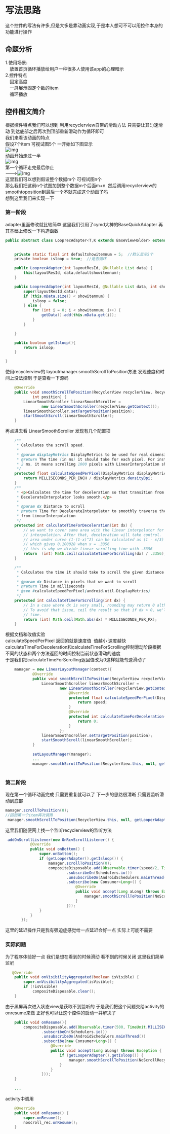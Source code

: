 # 写法思路
这个控件的写法有许多,但是大多是靠动画实现,于是本人想可不可以用控件本身的功能进行操作
## 命题分析

1.使用场景:<br />
&emsp;放置首页循环播放给用户一种很多人使用该app的心理暗示<br />
2.控件特点<br />
&emsp;固定高度<br />
&emsp;一屏展示固定个数的item<br />
&emsp;循环播放<br />
## 控件图文简介
 根据控件特点我们可以想到 利用recyclerview自带的滑动方法 只需要让其匀速滑动 到达底部之后再次到顶部重新滑动作为循环即可<br />
 我们来看该动画的特点<br />
 假设7个item 可视试图5个 一开始如下图显示<br />
 ![img](https://github.com/YRInred/LooperRecView/blob/master/idea/start.png)<br />
 动画开始走过一半<br />
 ![img](https://github.com/YRInred/LooperRecView/blob/master/idea/middle.png)<br />
 第一个循环走完最后停止<br />
 --->![img](https://github.com/YRInred/LooperRecView/blob/master/idea/end.png)<br />
这里我们可以想到假设整个数据m个  可视试图n个<br />
那么我们把这前n个试图加到整个数据m个后面m+n  然后调用recyclerview的smoothtoposition到最后一个不就完成这个动画了吗<br />
想到这里我们来实现一下
### 第一阶段
adapter里面修改就比较简单 这里我们引用了cymd大神的BaseQuickAdapter 再其基础上修改一下构造函数
```java
public abstract class LooprecAdapter<T,K extends BaseViewHolder> extends BaseQuickAdapter<T,K>{

 
    private static final int defaultshowitemnum = 5;  //默认显示5个
    private boolean isloop = true;  //是否循环

    public LooprecAdapter(int layoutResId, @Nullable List data) {
        this(layoutResId, data,defaultshowitemnum);
    }

    public LooprecAdapter(int layoutResId, @Nullable List data, int showitemnum){
        super(layoutResId,data);
        if (this.mData.size() < showitemnum) {
            isloop = false;
        } else {
            for (int i = 0; i < showitemnum; i++) {
                getData().add(this.mData.get(i));
            }
        }

    }

    public boolean getIsloop(){
        return isloop;
    }

}
```
使用recyclerview的 layoutmanager.smoothScrollToPosition方法 发现速度和时间上没法控制 于是查看一下源码
```java
    @Override
    public void smoothScrollToPosition(RecyclerView recyclerView, RecyclerView.State state,
            int position) {
        LinearSmoothScroller linearSmoothScroller =
                new LinearSmoothScroller(recyclerView.getContext());
        linearSmoothScroller.setTargetPosition(position);
        startSmoothScroll(linearSmoothScroller);
    }
```
再点进去看 LinearSmoothScroller 发现有几个配置项
```java
    /**
     * Calculates the scroll speed.
     *
     * @param displayMetrics DisplayMetrics to be used for real dimension calculations
     * @return The time (in ms) it should take for each pixel. For instance, if returned value is
     * 2 ms, it means scrolling 1000 pixels with LinearInterpolation should take 2 seconds.
     */
    protected float calculateSpeedPerPixel(DisplayMetrics displayMetrics) {
        return MILLISECONDS_PER_INCH / displayMetrics.densityDpi;
    }
    /**
     * <p>Calculates the time for deceleration so that transition from LinearInterpolator to
     * DecelerateInterpolator looks smooth.</p>
     *
     * @param dx Distance to scroll
     * @return Time for DecelerateInterpolator to smoothly traverse the distance when transitioning
     * from LinearInterpolation
     */
    protected int calculateTimeForDeceleration(int dx) {
        // we want to cover same area with the linear interpolator for the first 10% of the
        // interpolation. After that, deceleration will take control.
        // area under curve (1-(1-x)^2) can be calculated as (1 - x/3) * x * x
        // which gives 0.100028 when x = .3356
        // this is why we divide linear scrolling time with .3356
        return  (int) Math.ceil(calculateTimeForScrolling(dx) / .3356);
    }

    /**
     * Calculates the time it should take to scroll the given distance (in pixels)
     *
     * @param dx Distance in pixels that we want to scroll
     * @return Time in milliseconds
     * @see #calculateSpeedPerPixel(android.util.DisplayMetrics)
     */
    protected int calculateTimeForScrolling(int dx) {
        // In a case where dx is very small, rounding may return 0 although dx > 0.
        // To avoid that issue, ceil the result so that if dx > 0, we'll always return positive
        // time.
        return (int) Math.ceil(Math.abs(dx) * MILLISECONDS_PER_PX);
    }
```
根据文档和改值实验 <br />
calculateSpeedPerPixel 返回的就是速度值  值越小 速度越快<br />
calculateTimeForDeceleration和calculateTimeForScrolling控制滑动阶段根据不同的状态和两个方法返回的时间控制当前状态滑动的速度<br />
于是我们把calculateTimeForScrolling返回值改为0这样就能匀速滑动了<br />
```java
    manager = new LinearLayoutManager(context){
            @Override
            public void smoothScrollToPosition(RecyclerView recyclerView, State state, int position) {
                LinearSmoothScroller linearSmoothScroller =
                        new LinearSmoothScroller(recyclerView.getContext()){
                            @Override
                            protected float calculateSpeedPerPixel(DisplayMetrics displayMetrics) {
                                return speed;
                            }
                            @Override
                            protected int calculateTimeForDeceleration(int dx) {
                                return 0;
                            }
                        };
                linearSmoothScroller.setTargetPosition(position);
                startSmoothScroll(linearSmoothScroller);
            }
            
            setLayoutManager(manager);
            ...
            manager.smoothScrollToPosition(RecyclerView.this, null, getLooperAdapter().getData().size() - 1);
                           
```
### 第二阶段
现在第一个循环动画完成 只需要重复就可以了 下一步的思路很清晰 只需要监听滑动到底部   
```java
manager.scrollToPosition(0); 
//回到第一个item再次调用
 manager.smoothScrollToPosition(RecyclerView.this, null, getLooperAdapter().getData().size() - 1);
 ```
 这里我们随便网上找一个监听recyclerview的监听方法
 ```java
  addOnScrollListener(new OnRcvScrollListener() {
            @Override
            public void onBottom() {
                super.onBottom();
                if (getLooperAdapter().getIsloop()) {
                    manager.scrollToPosition(0);
                    compositeDisposable.add(Observable.timer(speed/2, TimeUnit.MILLISECONDS)
                            .subscribeOn(Schedulers.io())
                            .unsubscribeOn(AndroidSchedulers.mainThread())
                            .subscribe(new Consumer<Long>() {
                                @Override
                                public void accept(Long aLong) throws Exception {
                                    manager.smoothScrollToPosition(NoScrollRecyclerView.this, null, getLooperAdapter().getData().size() - 1);
                                }
                            }));
                }
            }
        });
 ```
这里的延迟操作只是我有强迫症感觉给一点延迟会好一点 实际上可能不需要
### 实际问题
为了程序体验好一点 我们是想在看到的时候滑动 看不到的时候关闭 这里我们简单监听
```java
   @Override
    public void onVisibilityAggregated(boolean isVisible) {
        super.onVisibilityAggregated(isVisible);
        if (!isVisible)
            compositeDisposable.clear();
    }
```
由于黑屏再次进入状态view是获取不到监听的 于是我们把这个问题交给activity的onresume来做 正好也可以让这个控件的启动一并解决了
```java
    public void onResume(){
        compositeDisposable.add(Observable.timer(500, TimeUnit.MILLISECONDS)
                .subscribeOn(Schedulers.io())
                .unsubscribeOn(AndroidSchedulers.mainThread())
                .subscribe(new Consumer<Long>() {
                    @Override
                    public void accept(Long aLong) throws Exception {
                        if (getLooperAdapter().getIsloop()) {
                            manager.smoothScrollToPosition(NoScrollRecyclerView.this, null, getLooperAdapter().getData().size() - 1);
                        }
                    }
                }));
    }
    
    ...
```
activity中调用
```java
    @Override
    public void onResume() {
        super.onResume();
        noscroll_rec.onResume();
    }
```
